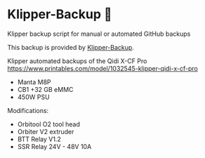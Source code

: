# Klipper-Backup 💾 
Klipper backup script for manual or automated GitHub backups 

This backup is provided by [Klipper-Backup](https://github.com/Staubgeborener/klipper-backup).

Klipper automated backups of the Qidi X-CF Pro
https://www.printables.com/model/1032545-klipper-qidi-x-cf-pro

- Manta M8P
- CB1 +32 GB eMMC
- 450W PSU

Modifications:

- Orbitool O2 tool head
- Orbiter V2 extruder
- BTT Relay V1.2
- SSR Relay 24V - 48V 10A
